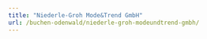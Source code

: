 ```yaml
---
title: "Niederle-Groh Mode&Trend GmbH"
url: /buchen-odenwald/niederle-groh-modeundtrend-gmbh/
---
```

